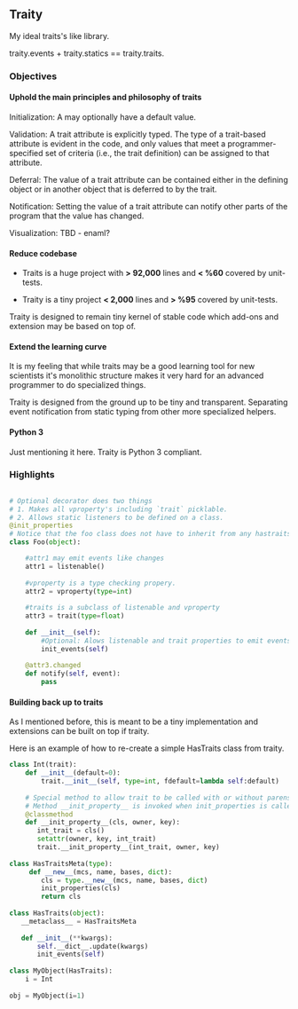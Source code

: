 ## Traity

My ideal traits's like library.

traity.events + traity.statics == traity.traits.  

### Objectives

#### Uphold the main principles and philosophy of traits 

Initialization: 
    A may optionally have a default value.
    
Validation:
    A trait attribute is explicitly typed. 
    The type of a trait-based attribute is evident in the code, and only values that meet a programmer-specified set of criteria (i.e., the trait definition) can be assigned to that attribute. 
    
Deferral: 
    The value of a trait attribute can be contained either in the defining object or in another object that is deferred to by the trait.
    
Notification: 
    Setting the value of a trait attribute can notify other parts of the program that the value has changed.
    
Visualization: 
    TBD - enaml?

#### Reduce codebase

* Traits is a huge project with **> 92,000** lines and **< %60** covered by unit-tests.
    
* Traity is a tiny project **< 2,000** lines and **> %95** covered by unit-tests.
    
Traity is designed to remain tiny kernel of stable code which add-ons and extension may be based on top of.

#### Extend the learning curve

It is my feeling that while traits may be a good learning tool for new scientists it's monolithic structure makes it very hard for an advanced programmer to do specialized things. 

Traity is designed from the ground up to be tiny and transparent. Separating event notification from static typing from other more specialized helpers.

#### Python 3

Just mentioning it here. Traity is Python 3 compliant.

### Highlights

```python

# Optional decorator does two things
# 1. Makes all vproperty's including `trait` picklable. 
# 2. Allows static listeners to be defined on a class.
@init_properties
# Notice that the foo class does not have to inherit from any hastraits base class.
class Foo(object):

    #attr1 may emit events like changes  
    attr1 = listenable()
    
    #vproperty is a type checking propery.  
    attr2 = vproperty(type=int)
    
    #traits is a subclass of listenable and vproperty
    attr3 = trait(type=float)
    
    def __init__(self):
        #Optional: Alows listenable and trait properties to emit events. 
        init_events(self)  
    
    @attr3.changed
    def notify(self, event):
        pass
```

#### Building back up to traits

As I mentioned before, this is meant to be a tiny implementation and extensions can be built on top if traity. 

Here is an example of how to re-create a simple HasTraits class from traity.

```python
class Int(trait):
    def __init__(default=0):
        trait.__init__(self, type=int, fdefault=lambda self:default)
    
    # Special method to allow trait to be called with or without parens '()'
    # Method __init_property__ is invoked when init_properties is called
    @classmethod
    def __init_property__(cls, owner, key):
       int_trait = cls()
       setattr(owner, key, int_trait)
       trait.__init_property__(int_trait, owner, key)
    
class HasTraitsMeta(type):
     def __new__(mcs, name, bases, dict):
        cls = type.__new__(mcs, name, bases, dict)
        init_properties(cls)
        return cls
     
class HasTraits(object):
   __metaclass__ = HasTraitsMeta
   
   def __init__(**kwargs):
       self.__dict__.update(kwargs)
       init_events(self)
       
class MyObject(HasTraits):
    i = Int
    
obj = MyObject(i=1)
```

